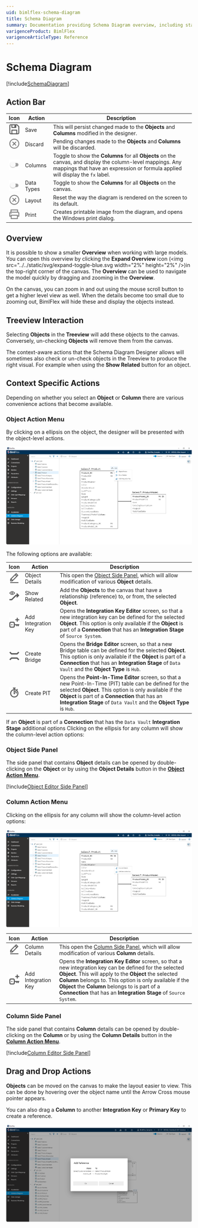 ```yaml
---
uid: bimlflex-schema-diagram
title: Schema Diagram
summary: Documentation providing Schema Diagram overview, including starting points, context aware actions, action buttons, and user interface
varigenceProduct: BimlFlex
varigenceArticleType: Reference
---
```

# Schema Diagram

[!include[SchemaDiagram](../includes/_incl-header-schema-diagram.md)]

## Action Bar

| Icon | Action | Description |
|----- |--------|-------------|
| <div class="icon-col m-5"><img src="../../static/svg/save.svg" /></div> | Save | This will persist changed made to the **Objects** and **Columns** modified in the designer.|
| <div class="icon-col m-5"><img src="../../static/svg/discard.svg" /></div> | Discard | Pending changes made to the **Objects** and **Columns** will be discarded.|
| <div class="icon-col m-5"><img src="../../static/img/bimlflex-action-switch.png" /></div> | Columns | Toggle to show the **Columns** for all **Objects** on the canvas, and display the column-level mappings. Any mappings that have an expression or formula applied will display the `fx` label.|
| <div class="icon-col m-5"><img src="../../static/img/bimlflex-action-switch.png" /></div> | Data Types | Toggle to show the **Columns** for all **Objects** on the canvas.|
| <div class="icon-col m-5"><img src="../../static/svg/discard.svg" /></div> | Layout | Reset the way the diagram is rendered on the screen to its default.|
| <div class="icon-col m-5"><img src="../../static/svg/print.svg" /></div> | Print | Creates printable image from the diagram, and opens the Windows print dialog.|

## Overview

It is possible to show a smaller **Overview** when working with large models. You can open this overview by clicking the **Expand Overview** icon (<img src="../../static/svg/expand-toggle-blue.svg width="2%" height="2%" />)in the top-right corner of the canvas. The **Overview** can be used to navigate the model quickly by dragging and zooming in the **Overview**.

On the canvas, you can zoom in and out using the mouse scroll button to get a higher level view as well. When the details become too small due to zooming out, BimlFlex will hide these and display the objects instead.

## Treeview Interaction

Selecting **Objects** in the **Treeview** will add these objects to the canvas. Conversely, un-checking **Objects** will remove them from the canvas.

The context-aware actions that the Schema Diagram Designer allows will sometimes also check or un-check objects in the Treeview to produce the right visual. For example when using the **Show Related** button for an object.

## Context Specific Actions

Depending on whether you select an **Object** or **Column** there are various convenience actions that become available.

### Object Action Menu

By clicking on a ellipsis on the object, the designer will be presented with the object-level actions.

![Object Actions in the Schema Diagram Designer](../../static/img/schema-diagram-object-level-context-actions.png "Object Actions in the Schema Diagram Designer")

The following options are available:

| Icon | Action | Description |
|----- |--------|-------------|
| <div class="icon-col m-5"><img src="../../static/svg/edit.svg" /></div> | Object Details | This open the [Object Side Panel](xref:bimlflex-schema-diagram#object-side-panel), which will allow modification of various **Object** details.|
| <div class="icon-col m-5"><img src="../../static/svg/show-related.svg"/></div> | Show Related | Add the **Objects** to the canvas that have a relationship (reference) to, or from, the selected **Object**.|
| <div class="icon-col m-5"><img src="../../static/svg/composite-key.svg"/></div> | Add Integration Key | Opens the **Integration Key Editor** screen, so that a new integration key can be defined for the selected **Object**. This option is only available if the **Object** is part of a **Connection** that has an **Integration Stage** of `Source System`.|
| <div class="icon-col m-5"><img src="../../static/svg/create-bridge.svg"/></div> | Create Bridge | Opens the **Bridge Editor** screen, so that a new Bridge table can be defined for the selected **Object**. This option is only available if the **Object** is part of a **Connection** that has an **Integration Stage** of `Data Vault` and the **Object Type** is `Hub`.|
| <div class="icon-col m-5"><img src="../../static/svg/create-pit.svg"/></div> | Create PIT | Opens the **Point-In-Time Editor** screen, so that a new Point-In-Time (PIT) table can be defined for the selected **Object**. This option is only available if the **Object** is part of a **Connection** that has an **Integration Stage** of `Data Vault` and the **Object Type** is `Hub`.|

If an **Object** is part of a **Connection** that has the `Data Vault` **Integration Stage** additional options Clicking on the ellipsis for any column will show the column-level action options:

### Object Side Panel

The side panel that contains **Object** details can be opened by double-clicking on the **Object** or by using the **Object Details** button in the [**Object Action Menu**](xref:bimlflex-schema-diagram#object-action-menu).

[!include[Object Editor Side Panel](../includes/_incl-side-panel-object-editor.md)]

### Column Action Menu

Clicking on the ellipsis for any column will show the column-level action options:

![Column Actions in the Schema Diagram Designer](../../static/img/schema-diagram-column-level-context-actions.png "Column Actions in the Schema Diagram Designer")

| Icon | Action | Description |
|----- |--------|-------------|
| <div class="icon-col m-5"><img src="../../static/svg/edit.svg" /></div> | Column Details | This open the [Column Side Panel](xref:bimlflex-schema-diagram#column-side-panel), which will allow modification of various **Column** details.|
| <div class="icon-col m-5"><img src="../../static/svg/composite-key.svg"/></div> | Add Integration Key | Opens the **Integration Key Editor** screen, so that a new integration key can be defined for the selected **Object**. This will apply to the **Object** the selected **Column** belongs to. This option is only available if the **Object** the **Column** belongs to is part of a **Connection** that has an **Integration Stage** of `Source System`. |

### Column Side Panel

The side panel that contains **Column** details can be opened by double-clicking on the **Column** or by using the **Column Details** button in the [**Column Action Menu**](xref:bimlflex-schema-diagram#column-action-menu).

[!include[Column Editor Side Panel](../includes/_incl-side-panel-column-editor.md)]

## Drag and Drop Actions

**Objects** can be moved on the canvas to make the layout easier to view. This can be done by hovering over the object name until the Arrow Cross mouse pointer appears.

You can also drag a **Column** to another **Integration Key** or **Primary Key** to create a reference.

![Adding a new reference in the Schema Diagram Designer](../../static/img/schema-diagram-create-reference.png "Adding a new reference in the Schema Diagram Designer")
